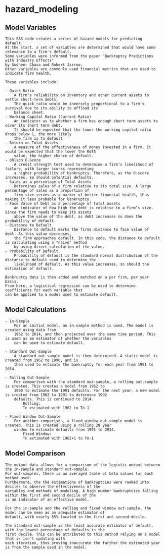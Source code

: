 # hazard_modeling
## Model Variables
    This SAS code creates a series of hazard models for predicting default.
    At the start, a set of variables are determined that would have some relevance to a firm's default.
    Some variables were informed from the paper "Bankruptcy Predictions with Industry Effects"
    by Sudheer Chava and Robert Jarrow.
    Other variables are commonly used financial metrics that are used to indicate firm health.

    These variables include:

    - Quick Ratio
        A firm's reliability on inventory and other current assets to settle short-term debts.
        The quick ratio would be inversely proportional to a firm's survival due to its ability to offload its
        balance sheet.
    - Working Capital Ratio (Current Ratio)
        An indicator as to whether a firm has enough short term assets to cover its short term debt.
        It should be expected that the lower the working capital ratio drops below 1, the more likely
        the firm is to default
    - Return on Total Assets
        A measure of the effectiveness of money invested in a firm. It would be expected that the lower the RoTA
        value, the higher chance of default.
    - Ohlson O-Score
        A credit strength test used to determine a firm’s likelihood of failure, with larger scores representing
        a higher probability of bankruptcy. Therefore, as the O-score increases, so should potential defaults.
    - Sales as a percentage of Total Assets
        Determines sales of a firm relative to its total size. A large percentage of sales as a proportion of
        firm size serves as a marker of better financial health, thus making it less probable for bankruptcy.
    - Face Value of Debt as a percentage of total assets
        An indicator of how high the debt is relative to a firm’s size. Since the firm needs to keep its assets
        above the value of the debt, as debt increases so does the probability of default.
    - Distance to Default
        Distance to default marks the firms distance to face value of debt. As this value decreases,
        the firm approaches default. In this code, the distance to default is calculating using a "naive" method
        by using direct calculation of the value.
    - Probability of Default
        Probability of default is the standard normal distribution of the distance to default used to determine the
        likelihood of default. As this value increases, so should the estimation of default.

    Bankruptcy data is then added and matched on a per firm, per year basis.
    From here, a logistical regression can be used to determine coefficients for each variable that
    can be applied to a model used to estimate default.

## Model Calculations
    - In-Sample
        For an initial model, an in-sample method is used. The model is created using data from
        1962 to 2014, and then projected over the same time period. This is used as an estimator of whether the variables
        can be used to estimate default.

    - Standard Out-Sample
        A standard out-sample model is then determined. A static model is created from 1962 to 1990, and is
        then used to estimate the bankruptcy for each year from 1991 to 2014.

    - Rolling Out-Sample
        For comparison with the standard out-sample, a rolling out-sample is created. This creates a model from 1962 to
        1990 to estimate the 1991 defaults. For the next year, a new model is created from 1962 to 1991 to determine 1992
        defaults. This is continued to 2014.
            Rolling:
            Tn estimated with 1962 to Tn-1

    - Fixed Window Out-Sample
        For another comparison, a fixed window out-sample model is created. This is created using a rolling 28 year
        window to estimate defaults from 1991 to 2014.
            Fixed Window:
            Tn estimated with 1962+1 to Tn-1

## Model Comparison
    The output data allows for a comparison of the logistic output between the in-sample and standard out-sample.
    For out-samples, there is an averaged table of beta values for each method used.
    Furthermore, the the estimations of bankruptcies were ranked into deciles to observe the effectiveness of the
    variables and methods of modeling. A high number bankruptcies falling within the first and second decile of the
    is an indicator of an effective model.

    For the in-sample and the rolling and fixed window out-sample, the model can be seen as an adequate estimator of
    default, with nearly 85% located in the first and second decile.

    The standard out-sample is the least accurate estimator of default, with the lowest percentage of defaults in the
    first decile. This can be attributed to this method relying on a model that is isn't updating with
    each iteration, thus proving inaccurate the farther the estimated year is from the sample used in the model.

